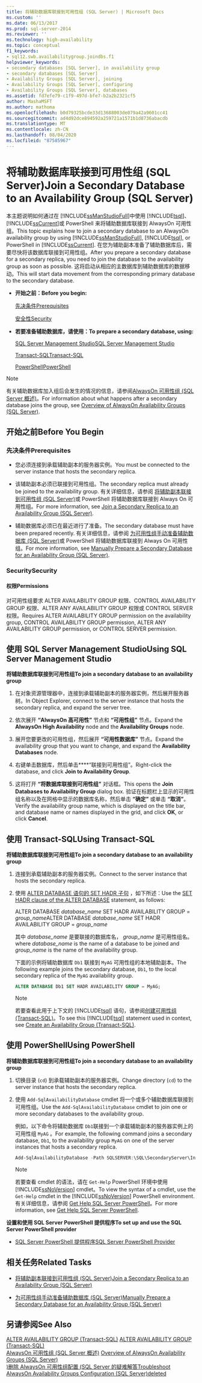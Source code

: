 ```yaml
---
title: 将辅助数据库联接到可用性组 (SQL Server) | Microsoft Docs
ms.custom: ''
ms.date: 06/13/2017
ms.prod: sql-server-2014
ms.reviewer: ''
ms.technology: high-availability
ms.topic: conceptual
f1_keywords:
- sql12.swb.availabilitygroup.joindbs.f1
helpviewer_keywords:
- secondary databases [SQL Server], in availability group
- secondary databases [SQL Server]
- Availability Groups [SQL Server], joining
- Availability Groups [SQL Server], configuring
- Availability Groups [SQL Server], databases
ms.assetid: fd7efe79-c1f9-497d-bfe7-b2a2b2321cf5
author: MashaMSFT
ms.author: mathoma
ms.openlocfilehash: b0d79325bcde33d13688003de079a42a9601cc41
ms.sourcegitcommit: ad4d92dce894592a259721a1571b1d8736abacdb
ms.translationtype: MT
ms.contentlocale: zh-CN
ms.lasthandoff: 08/04/2020
ms.locfileid: "87585967"
---
```

# <a name="join-a-secondary-database-to-an-availability-group-sql-server"></a><span data-ttu-id="b2407-102">将辅助数据库联接到可用性组 (SQL Server)</span><span class="sxs-lookup"><span data-stu-id="b2407-102">Join a Secondary Database to an Availability Group (SQL Server)</span></span>
  <span data-ttu-id="b2407-103">本主题说明如何通过在 [!INCLUDE[ssManStudioFull](../../../includes/ssmanstudiofull-md.md)]中使用 [!INCLUDE[tsql](../../../includes/tsql-md.md)]、 [!INCLUDE[ssCurrent](../../../includes/sscurrent-md.md)]或 PowerShell 来将辅助数据库联接到 AlwaysOn 可用性组。</span><span class="sxs-lookup"><span data-stu-id="b2407-103">This topic explains how to join a secondary database to an AlwaysOn availability group by using [!INCLUDE[ssManStudioFull](../../../includes/ssmanstudiofull-md.md)], [!INCLUDE[tsql](../../../includes/tsql-md.md)], or PowerShell in [!INCLUDE[ssCurrent](../../../includes/sscurrent-md.md)].</span></span> <span data-ttu-id="b2407-104">在您为辅助副本准备了辅助数据库后，需要尽快将该数据库联接到可用性组。</span><span class="sxs-lookup"><span data-stu-id="b2407-104">After you prepare a secondary database for a secondary replica, you need to join the database to the availability group as soon as possible.</span></span> <span data-ttu-id="b2407-105">这将启动从相应的主数据库到辅助数据库的数据移动。</span><span class="sxs-lookup"><span data-stu-id="b2407-105">This will start data movement from the corresponding primary database to the secondary database.</span></span>  
  
-   <span data-ttu-id="b2407-106">**开始之前：**</span><span class="sxs-lookup"><span data-stu-id="b2407-106">**Before you begin:**</span></span>  
  
     [<span data-ttu-id="b2407-107">先决条件</span><span class="sxs-lookup"><span data-stu-id="b2407-107">Prerequisites</span></span>](#Prerequisites)  
  
     [<span data-ttu-id="b2407-108">安全性</span><span class="sxs-lookup"><span data-stu-id="b2407-108">Security</span></span>](#Security)  
  
-   <span data-ttu-id="b2407-109">**若要准备辅助数据库，请使用：**</span><span class="sxs-lookup"><span data-stu-id="b2407-109">**To prepare a secondary database, using:**</span></span>  
  
     [<span data-ttu-id="b2407-110">SQL Server Management Studio</span><span class="sxs-lookup"><span data-stu-id="b2407-110">SQL Server Management Studio</span></span>](#SSMSProcedure)  
  
     [<span data-ttu-id="b2407-111">Transact-SQL</span><span class="sxs-lookup"><span data-stu-id="b2407-111">Transact-SQL</span></span>](#TsqlProcedure)  
  
     [<span data-ttu-id="b2407-112">PowerShell</span><span class="sxs-lookup"><span data-stu-id="b2407-112">PowerShell</span></span>](#PowerShellProcedure)  
  
> [!NOTE]  
>  <span data-ttu-id="b2407-113">有关辅助数据库加入组后会发生的情况的信息，请参阅[AlwaysOn 可用性组 &#40;SQL Server 概述&#41;](overview-of-always-on-availability-groups-sql-server.md)。</span><span class="sxs-lookup"><span data-stu-id="b2407-113">For information about what happens after a secondary database joins the group, see [Overview of AlwaysOn Availability Groups &#40;SQL Server&#41;](overview-of-always-on-availability-groups-sql-server.md).</span></span>  
  
##  <a name="before-you-begin"></a><a name="BeforeYouBegin"></a> <span data-ttu-id="b2407-114">开始之前</span><span class="sxs-lookup"><span data-stu-id="b2407-114">Before You Begin</span></span>  
  
###  <a name="prerequisites"></a><a name="Prerequisites"></a><span data-ttu-id="b2407-115">先决条件</span><span class="sxs-lookup"><span data-stu-id="b2407-115">Prerequisites</span></span>  
  
-   <span data-ttu-id="b2407-116">您必须连接到承载辅助副本的服务器实例。</span><span class="sxs-lookup"><span data-stu-id="b2407-116">You must be connected to the server instance that hosts the secondary replica.</span></span>  
  
-   <span data-ttu-id="b2407-117">该辅助副本必须已联接到可用性组。</span><span class="sxs-lookup"><span data-stu-id="b2407-117">The secondary replica must already be joined to the availability group.</span></span> <span data-ttu-id="b2407-118">有关详细信息，请参阅 [将辅助副本联接到可用性组 (SQL Server)](join-a-secondary-replica-to-an-availability-group-sql-server.md)或 PowerShell 将辅助数据库联接到 Always On 可用性组。</span><span class="sxs-lookup"><span data-stu-id="b2407-118">For more information, see [Join a Secondary Replica to an Availability Group &#40;SQL Server&#41;](join-a-secondary-replica-to-an-availability-group-sql-server.md).</span></span>  
  
-   <span data-ttu-id="b2407-119">辅助数据库必须已在最近进行了准备。</span><span class="sxs-lookup"><span data-stu-id="b2407-119">The secondary database must have been prepared recently.</span></span> <span data-ttu-id="b2407-120">有关详细信息，请参阅 [为可用性组手动准备辅助数据库 (SQL Server)](manually-prepare-a-secondary-database-for-an-availability-group-sql-server.md)或 PowerShell 将辅助数据库联接到 Always On 可用性组。</span><span class="sxs-lookup"><span data-stu-id="b2407-120">For more information, see [Manually Prepare a Secondary Database for an Availability Group &#40;SQL Server&#41;](manually-prepare-a-secondary-database-for-an-availability-group-sql-server.md).</span></span>  
  
###  <a name="security"></a><a name="Security"></a> <span data-ttu-id="b2407-121">Security</span><span class="sxs-lookup"><span data-stu-id="b2407-121">Security</span></span>  
  
####  <a name="permissions"></a><a name="Permissions"></a> <span data-ttu-id="b2407-122">权限</span><span class="sxs-lookup"><span data-stu-id="b2407-122">Permissions</span></span>  
 <span data-ttu-id="b2407-123">对可用性组要求 ALTER AVAILABILITY GROUP 权限、CONTROL AVAILABILITY GROUP 权限、ALTER ANY AVAILABILITY GROUP 权限或 CONTROL SERVER 权限。</span><span class="sxs-lookup"><span data-stu-id="b2407-123">Requires ALTER AVAILABILITY GROUP permission on the availability group, CONTROL AVAILABILITY GROUP permission, ALTER ANY AVAILABILITY GROUP permission, or CONTROL SERVER permission.</span></span>  
  
##  <a name="using-sql-server-management-studio"></a><a name="SSMSProcedure"></a> <span data-ttu-id="b2407-124">使用 SQL Server Management Studio</span><span class="sxs-lookup"><span data-stu-id="b2407-124">Using SQL Server Management Studio</span></span>  
 <span data-ttu-id="b2407-125">**将辅助数据库联接到可用性组**</span><span class="sxs-lookup"><span data-stu-id="b2407-125">**To join a secondary database to an availability group**</span></span>  
  
1.  <span data-ttu-id="b2407-126">在对象资源管理器中，连接到承载辅助副本的服务器实例，然后展开服务器树。</span><span class="sxs-lookup"><span data-stu-id="b2407-126">In Object Explorer, connect to the server instance that hosts the secondary replica, and expand the server tree.</span></span>  
  
2.  <span data-ttu-id="b2407-127">依次展开 **“AlwaysOn 高可用性”** 节点和 **“可用性组”** 节点。</span><span class="sxs-lookup"><span data-stu-id="b2407-127">Expand the **AlwaysOn High Availability** node and the **Availability Groups** node.</span></span>  
  
3.  <span data-ttu-id="b2407-128">展开您要更改的可用性组，然后展开 **“可用性数据库”** 节点。</span><span class="sxs-lookup"><span data-stu-id="b2407-128">Expand the availability group that you want to change, and expand the **Availability Databases** node.</span></span>  
  
4.  <span data-ttu-id="b2407-129">右键单击数据库，然后单击\*\*\*\*“联接到可用性组”。</span><span class="sxs-lookup"><span data-stu-id="b2407-129">Right-click the database, and click **Join to Availability Group**.</span></span>  
  
5.  <span data-ttu-id="b2407-130">这将打开 **“将数据库联接到可用性组”** 对话框。</span><span class="sxs-lookup"><span data-stu-id="b2407-130">This opens the **Join Databases to Availability Group** dialog box.</span></span> <span data-ttu-id="b2407-131">验证在标题栏上显示的可用性组名称以及在网格中显示的数据库名称，然后单击 **“确定”** 或单击 **“取消”**。</span><span class="sxs-lookup"><span data-stu-id="b2407-131">Verify the availability group name, which is displayed on the title bar, and database name or names displayed in the grid, and click **OK**, or click **Cancel**.</span></span>  
  
##  <a name="using-transact-sql"></a><a name="TsqlProcedure"></a> <span data-ttu-id="b2407-132">使用 Transact-SQL</span><span class="sxs-lookup"><span data-stu-id="b2407-132">Using Transact-SQL</span></span>  
 <span data-ttu-id="b2407-133">**将辅助数据库联接到可用性组**</span><span class="sxs-lookup"><span data-stu-id="b2407-133">**To join a secondary database to an availability group**</span></span>  
  
1.  <span data-ttu-id="b2407-134">连接到承载辅助副本的服务器实例。</span><span class="sxs-lookup"><span data-stu-id="b2407-134">Connect to the server instance that hosts the secondary replica.</span></span>  
  
2.  <span data-ttu-id="b2407-135">使用 [ALTER DATABASE 语句的 SET HADR 子句](/sql/t-sql/statements/alter-database-transact-sql-set-hadr) ，如下所述：</span><span class="sxs-lookup"><span data-stu-id="b2407-135">Use the [SET HADR clause of the ALTER DATABASE](/sql/t-sql/statements/alter-database-transact-sql-set-hadr) statement, as follows:</span></span>  
  
     <span data-ttu-id="b2407-136">ALTER DATABASE *database_name* SET HADR AVAILABILITY GROUP = *group_name*</span><span class="sxs-lookup"><span data-stu-id="b2407-136">ALTER DATABASE *database_name* SET HADR AVAILABILITY GROUP = *group_name*</span></span>  
  
     <span data-ttu-id="b2407-137">其中 *database_name* 是要联接的数据库名， *group_name* 是可用性组名。</span><span class="sxs-lookup"><span data-stu-id="b2407-137">where *database_name* is the name of a database to be joined and *group_name* is the name of the availability group.</span></span>  
  
     <span data-ttu-id="b2407-138">下面的示例将辅助数据库 `Db1` 联接到 `MyAG` 可用性组的本地辅助副本。</span><span class="sxs-lookup"><span data-stu-id="b2407-138">The following example joins the secondary database, `Db1`, to the local secondary replica of the `MyAG` availability group.</span></span>  
  
    ```sql
    ALTER DATABASE Db1 SET HADR AVAILABILITY GROUP = MyAG;  
    ```  
  
    > [!NOTE]  
    >  <span data-ttu-id="b2407-139">若要查看此用于上下文的 [!INCLUDE[tsql](../../../includes/tsql-md.md)] 语句，请参阅[创建可用性组 (Transact-SQL)](create-an-availability-group-transact-sql.md)。</span><span class="sxs-lookup"><span data-stu-id="b2407-139">To see this [!INCLUDE[tsql](../../../includes/tsql-md.md)] statement used in context, see [Create an Availability Group &#40;Transact-SQL&#41;](create-an-availability-group-transact-sql.md).</span></span>  
  
##  <a name="using-powershell"></a><a name="PowerShellProcedure"></a> <span data-ttu-id="b2407-140">使用 PowerShell</span><span class="sxs-lookup"><span data-stu-id="b2407-140">Using PowerShell</span></span>  
 <span data-ttu-id="b2407-141">**将辅助数据库联接到可用性组**</span><span class="sxs-lookup"><span data-stu-id="b2407-141">**To join a secondary database to an availability group**</span></span>  
  
1.  <span data-ttu-id="b2407-142">切换目录 (`cd`) 到承载辅助副本的服务器实例。</span><span class="sxs-lookup"><span data-stu-id="b2407-142">Change directory (`cd`) to the server instance that hosts the secondary replica.</span></span>  
  
2.  <span data-ttu-id="b2407-143">使用 `Add-SqlAvailabilityDatabase` cmdlet 将一个或多个辅助数据库联接到可用性组。</span><span class="sxs-lookup"><span data-stu-id="b2407-143">Use the `Add-SqlAvailabilityDatabase` cmdlet to join one or more secondary databases to the availability group.</span></span>  
  
     <span data-ttu-id="b2407-144">例如，以下命令将辅助数据库 `Db1`联接到一个承载辅助副本的服务器实例上的可用性组 `MyAG` 。</span><span class="sxs-lookup"><span data-stu-id="b2407-144">For example, the following command joins a secondary database, `Db1`, to the availability group `MyAG` on one of the server instances that hosts a secondary replica.</span></span>  
  
    ```powershell
    Add-SqlAvailabilityDatabase -Path SQLSERVER:\SQL\SecondaryServer\InstanceName\AvailabilityGroups\MyAG -Database "Db1"  
    ```  
  
    > [!NOTE]  
    >  <span data-ttu-id="b2407-145">若要查看 cmdlet 的语法，请在 `Get-Help` PowerShell 环境中使用 [!INCLUDE[ssNoVersion](../../../includes/ssnoversion-md.md)] cmdlet。</span><span class="sxs-lookup"><span data-stu-id="b2407-145">To view the syntax of a cmdlet, use the `Get-Help` cmdlet in the [!INCLUDE[ssNoVersion](../../../includes/ssnoversion-md.md)] PowerShell environment.</span></span> <span data-ttu-id="b2407-146">有关详细信息，请参阅 [Get Help SQL Server PowerShell](../../../powershell/sql-server-powershell.md)。</span><span class="sxs-lookup"><span data-stu-id="b2407-146">For more information, see [Get Help SQL Server PowerShell](../../../powershell/sql-server-powershell.md).</span></span>  
  
 <span data-ttu-id="b2407-147">**设置和使用 SQL Server PowerShell 提供程序**</span><span class="sxs-lookup"><span data-stu-id="b2407-147">**To set up and use the SQL Server PowerShell provider**</span></span>  
  
-   [<span data-ttu-id="b2407-148">SQL Server PowerShell 提供程序</span><span class="sxs-lookup"><span data-stu-id="b2407-148">SQL Server PowerShell Provider</span></span>](../../../powershell/sql-server-powershell-provider.md)  
  
##  <a name="related-tasks"></a><a name="RelatedTasks"></a> <span data-ttu-id="b2407-149">相关任务</span><span class="sxs-lookup"><span data-stu-id="b2407-149">Related Tasks</span></span>  
  
-   [<span data-ttu-id="b2407-150">将辅助副本联接到可用性组 (SQL Server)</span><span class="sxs-lookup"><span data-stu-id="b2407-150">Join a Secondary Replica to an Availability Group &#40;SQL Server&#41;</span></span>](join-a-secondary-replica-to-an-availability-group-sql-server.md)  
  
-   [<span data-ttu-id="b2407-151">为可用性组手动准备辅助数据库 (SQL Server)</span><span class="sxs-lookup"><span data-stu-id="b2407-151">Manually Prepare a Secondary Database for an Availability Group &#40;SQL Server&#41;</span></span>](manually-prepare-a-secondary-database-for-an-availability-group-sql-server.md)  
  
## <a name="see-also"></a><span data-ttu-id="b2407-152">另请参阅</span><span class="sxs-lookup"><span data-stu-id="b2407-152">See Also</span></span>  
 <span data-ttu-id="b2407-153">[ALTER AVAILABILITY GROUP (Transact-SQL)](/sql/t-sql/statements/alter-availability-group-transact-sql) </span><span class="sxs-lookup"><span data-stu-id="b2407-153">[ALTER AVAILABILITY GROUP &#40;Transact-SQL&#41;](/sql/t-sql/statements/alter-availability-group-transact-sql) </span></span>  
 <span data-ttu-id="b2407-154">[AlwaysOn 可用性组 &#40;SQL Server 概述&#41;](overview-of-always-on-availability-groups-sql-server.md) </span><span class="sxs-lookup"><span data-stu-id="b2407-154">[Overview of AlwaysOn Availability Groups &#40;SQL Server&#41;](overview-of-always-on-availability-groups-sql-server.md) </span></span>  
 [<span data-ttu-id="b2407-155">&#41;删除 AlwaysOn 可用性组配置 &#40;SQL Server 的疑难解答</span><span class="sxs-lookup"><span data-stu-id="b2407-155">Troubleshoot AlwaysOn Availability Groups Configuration &#40;SQL Server&#41;deleted</span></span>](troubleshoot-always-on-availability-groups-configuration-sql-server.md)  
